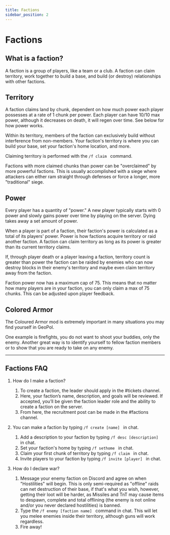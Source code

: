 ```yaml
---
title: Factions
sidebar_position: 2
---
```

# Factions

## What is a faction?

A faction is a group of players, like a team or a club. A faction can claim territory, work together to build a base, and build (or destroy) relationships with other factions.

## Territory

A faction claims land by chunk, dependent on how much power each player possesses at a rate of 1 chunk per power. Each player can have 10/10 max power, although it decreases on death, it will regen over time. See below for how power works.   

Within its territory, members of the faction can exclusively build without interference from non-members. Your faction's territory is where you can build your base, set your faction's home location, and more.

Claiming territory is performed with the  ` /f claim  ` command.

Factions with more claimed chunks than power can be "overclaimed" by more powerful factions. This is usually accomplished with a siege where attackers can either ram straight through defenses or force a longer, more "traditional" siege.  

## Power

Every player has a quantity of "power." A new player typically starts with 0 power and slowly gains power over time by playing on the server. Dying takes away a set amount of power.

When a player is part of a faction, their faction's power is calculated as a total of its players' power. Power is how factions acquire territory or raid another faction. A faction can claim territory as long as its power is greater than its current territory claims.

If, through player death or a player leaving a faction, territory count is greater than power the faction can be raided by enemies who can now destroy blocks in their enemy's territory and maybe even claim territory away from the faction.

Faction power now has a maximum cap of 75. This means that no matter how many players are in your faction, you can only claim a max of 75 chunks. This can be adjusted upon player feedback.

## Colored Armor

The Coloured Armor mod is extremely important in many situations you may find yourself in GeoPol. 

One example is firefights, you do not want to shoot your buddies, only the enemy. Another great way is to identify yourself to fellow faction members or to show that you are ready to take on any enemy.

---

## Factions FAQ

1. How do I make a faction?

    1. To create a faction, the leader should apply in the #tickets channel. 
    2. Here, your faction’s name, description, and goals will be reviewed. If accepted, you’ll be given the faction leader role and the ability to create a faction on the server. 
    3. From here, the recruitment post can be made in the #factions channel. 


2. You can make a faction by typing  `/f create [name] ` in chat. 
    1. Add a description to your faction by typing  `/f desc [description] ` in chat.
    2. Set your faction's home by typing  `/f sethome ` in chat.
    3. Claim your first chunk of territory by typing  `/f claim ` in chat.
    4. Invite players to your faction by typing  `/f invite [player] ` in chat. 

3. How do I declare war?    
    1. Message your enemy faction on Discord and agree on when "Hostilities" will begin. This is only semi-required as "offline" raids can net destruction of their base, if that's what you wish, however, getting their loot will be harder, as Missiles and TnT may cause items to despawn, complete and total offlining (the enemy is not online and/or you never declared hostilities) is banned.
    2. Type the  `/f enemy [faction name] ` command in chat. This will let you melee enemies inside their territory, although guns will work regardless. 
    3. Fire away!    
    
